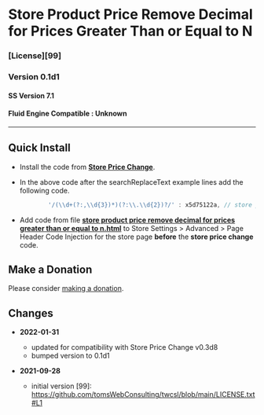 # Store Product Price Remove Decimal for Prices Greater Than or Equal to N

### [License][99]

### Version 0.1d1

#### SS Version 7.1

#### Fluid Engine Compatible : Unknown

---

## Quick Install

* Install the code from
  **[Store Price Change](https://github.com/tomsWebConsulting/twcsl/tree/main/Store%20Price%20Change#store%20price%20change)**.
  
* In the above code after the searchReplaceText example lines add the following
  code.
  
  ```javascript
          '/(\\d+(?:,\\d{3})*)(?:\\.\\d{2})?/' : x5d75122a, // store product price remove decimal for prices greater than or equal to n
  ```
  
* Add code from file
  **[store product price remove decimal for prices greater than or equal to n.html](store%20product%20price%20remove%20decimal%20for%20prices%20greater%20than%20or%20equal%20to%20n.html#L1)**
  to Store Settings > Advanced > Page Header Code Injection for the store page
  **before** the **store price change** code.
  
## Make a Donation

Please consider
[making a donation](https://github.com/tomsWebConsulting/twcsl#make-a-donation).

## Changes

* **2022-01-31**
  
  * updated for compatibility with Store Price Change v0.3d8
  * bumped version to 0.1d1
  
* **2021-09-28**
  
  * initial version
[99]: https://github.com/tomsWebConsulting/twcsl/blob/main/LICENSE.txt#L1
